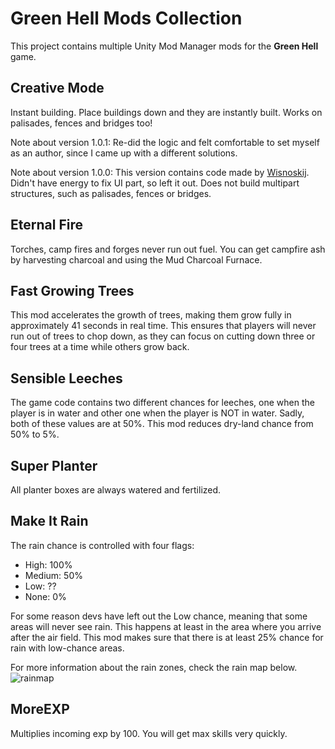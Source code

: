 # Green Hell Mods Collection

This project contains multiple Unity Mod Manager mods for the **Green Hell** game.

## Creative Mode

Instant building. Place buildings down and they are instantly built. Works on palisades, fences and bridges too!

Note about version 1.0.1: Re-did the logic and felt comfortable to set myself as an author, since I came up with a different solutions.

Note about version 1.0.0: This version contains code made by [Wisnoskij](https://github.com/wisnoskij/GreenHell.CreativeMode). Didn't have energy to fix UI part, so left it out. Does not build multipart structures, such as palisades, fences or bridges.

## Eternal Fire

Torches, camp fires and forges never run out fuel. You can get campfire ash by harvesting charcoal and using the Mud Charcoal Furnace.

## Fast Growing Trees

This mod accelerates the growth of trees, making them grow fully in approximately 41 seconds in real time. This ensures that players will never run out of trees to chop down, as they can focus on cutting down three or four trees at a time while others grow back.

## Sensible Leeches

The game code contains two different chances for leeches, one when the player is in water and other one when the player is NOT in water. Sadly, both of these values are at 50%. This mod reduces dry-land chance from 50% to 5%.

## Super Planter

All planter boxes are always watered and fertilized.

## Make It Rain

The rain chance is controlled with four flags:
- High: 100%
- Medium: 50%
- Low: ??
- None: 0%

For some reason devs have left out the Low chance, meaning that some areas will never see rain. This happens at least in the area where you arrive after the air field. This mod makes sure that there is at least 25% chance for rain with low-chance areas.

For more information about the rain zones, check the rain map below.
![rainmap](https://github.com/user-attachments/assets/94890a68-debe-4b20-981a-133cb726f6a9)

## MoreEXP

Multiplies incoming exp by 100. You will get max skills very quickly.
